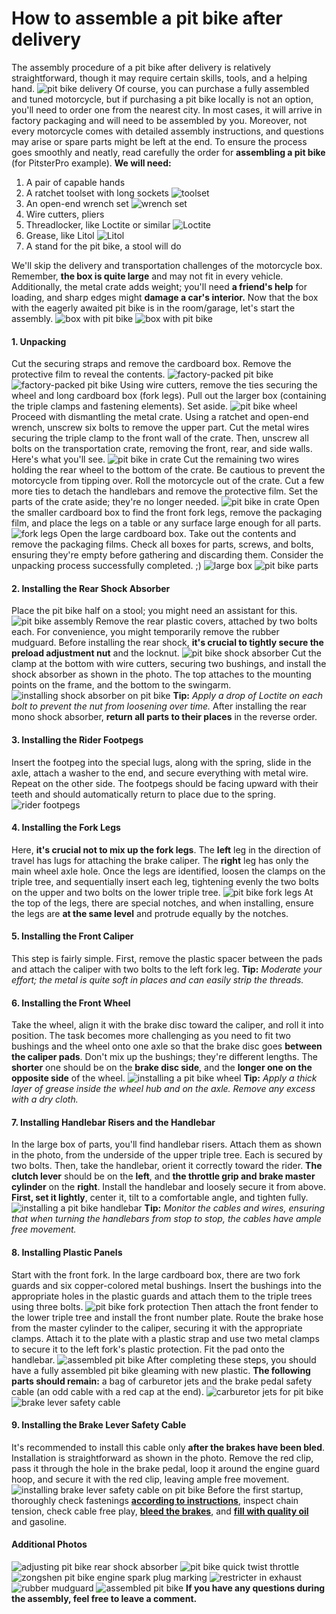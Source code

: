 # How to assemble a pit bike after delivery

The assembly procedure of a pit bike after delivery is relatively straightforward, though it may require certain skills, tools, and a helping hand. ![pit bike delivery](http://mypitbike.ru/uploads/images/00/00/02/2012/02/10/22bffa.jpg "pit bike delivery") Of course, you can purchase a fully assembled and tuned motorcycle, but if purchasing a pit bike locally is not an option, you'll need to order one from the nearest city. In most cases, it will arrive in factory packaging and will need to be assembled by you. Moreover, not every motorcycle comes with detailed assembly instructions, and questions may arise or spare parts might be left at the end. To ensure the process goes smoothly and neatly, read carefully the order for **assembling a pit bike** (for PitsterPro example). **We will need:**

1. A pair of capable hands
2. A ratchet toolset with long sockets ![toolset](http://mypitbike.ru/uploads/images/00/00/02/2012/02/10/18aac9.jpg "toolset")
3. An open-end wrench set ![wrench set](http://mypitbike.ru/uploads/images/00/00/02/2012/02/10/26aa18.jpg "wrench set")
4. Wire cutters, pliers
5. Threadlocker, like Loctite or similar ![Loctite](http://mypitbike.ru/uploads/images/00/00/02/2012/02/10/7acd57.jpg "Loctite")
6. Grease, like Litol ![Litol](http://mypitbike.ru/uploads/images/00/00/02/2012/02/10/54b0fb.png "Litol")
7. A stand for the pit bike, a stool will do

We'll skip the delivery and transportation challenges of the motorcycle box. Remember, **the box is quite large** and may not fit in every vehicle. Additionally, the metal crate adds weight; you'll need **a friend's help** for loading, and sharp edges might **damage a car's interior.** Now that the box with the eagerly awaited pit bike is in the room/garage, let's start the assembly. ![box with pit bike](http://mypitbike.ru/uploads/images/00/00/02/2012/02/10/978b1c.jpg "box with pit bike") ![box with pit bike](http://mypitbike.ru/uploads/images/00/00/02/2012/02/10/0fdb4b.jpg "box with pit bike")

#### 1. Unpacking

Cut the securing straps and remove the cardboard box. Remove the protective film to reveal the contents. ![factory-packed pit bike](http://mypitbike.ru/uploads/images/00/00/02/2012/02/10/73473f.jpg "factory-packed pit bike") ![factory-packed pit bike](http://mypitbike.ru/uploads/images/00/00/02/2012/02/10/0bd55d.jpg "factory-packed pit bike") Using wire cutters, remove the ties securing the wheel and long cardboard box (fork legs). Pull out the larger box (containing the triple clamps and fastening elements). Set aside. ![pit bike wheel](http://mypitbike.ru/uploads/images/00/00/02/2012/02/10/605530.jpg "pit bike wheel") Proceed with dismantling the metal crate. Using a ratchet and open-end wrench, unscrew six bolts to remove the upper part. Cut the metal wires securing the triple clamp to the front wall of the crate. Then, unscrew all bolts on the transportation crate, removing the front, rear, and side walls. Here's what you'll see. ![pit bike in crate](http://mypitbike.ru/uploads/images/00/00/02/2012/02/10/dc17aa.jpg "pit bike in crate") Cut the remaining two wires holding the rear wheel to the bottom of the crate. Be cautious to prevent the motorcycle from tipping over. Roll the motorcycle out of the crate. Cut a few more ties to detach the handlebars and remove the protective film. Set the parts of the crate aside; they're no longer needed. ![pit bike in crate](http://mypitbike.ru/uploads/images/00/00/02/2012/02/10/9f8f63.jpg "pit bike in crate") Open the smaller cardboard box to find the front fork legs, remove the packaging film, and place the legs on a table or any surface large enough for all parts. ![fork legs](http://mypitbike.ru/uploads/images/00/00/02/2012/02/10/97bd6a.jpg "fork legs") Open the large cardboard box. Take out the contents and remove the packaging films. Check all boxes for parts, screws, and bolts, ensuring they're empty before gathering and discarding them. Consider the unpacking process successfully completed. ;) ![large box](http://mypitbike.ru/uploads/images/00/00/02/2012/02/10/740451.jpg "large box") ![pit bike parts](http://mypitbike.ru/uploads/images/00/00/02/2012/02/10/9732d5.jpg "pit bike parts")

#### 2. Installing the Rear Shock Absorber

Place the pit bike half on a stool; you might need an assistant for this. ![pit bike assembly](http://mypitbike.ru/uploads/images/00/00/02/2012/02/10/02dc21.jpg "pit bike assembly") Remove the rear plastic covers, attached by two bolts each. For convenience, you might temporarily remove the rubber mudguard. Before installing the rear shock, **it's crucial to tightly secure the preload adjustment nut** and the locknut. ![pit bike shock absorber](http://mypitbike.ru/uploads/images/00/00/02/2012/02/10/45e9fb.jpg "pit bike shock absorber") Cut the clamp at the bottom with wire cutters, securing two bushings, and install the shock absorber as shown in the photo. The top attaches to the mounting points on the frame, and the bottom to the swingarm. ![installing shock absorber on pit bike](http://mypitbike.ru/uploads/images/00/00/02/2012/02/10/03dfc4.jpg "installing shock absorber on pit bike") **Tip:** *Apply a drop of Loctite on each bolt to prevent the nut from loosening over time.* After installing the rear mono shock absorber, **return all parts to their places** in the reverse order.

#### 3. Installing the Rider Footpegs

Insert the footpeg into the special lugs, along with the spring, slide in the axle, attach a washer to the end, and secure everything with metal wire. Repeat on the other side. The footpegs should be facing upward with their teeth and should automatically return to place due to the spring. ![rider footpegs](http://mypitbike.ru/uploads/images/00/00/02/2012/02/10/e2e23b.jpg "rider footpegs")

#### 4. Installing the Fork Legs

Here, **it's crucial not to mix up the fork legs**. The **left** leg in the direction of travel has lugs for attaching the brake caliper. The **right** leg has only the main wheel axle hole. Once the legs are identified, loosen the clamps on the triple tree, and sequentially insert each leg, tightening evenly the two bolts on the upper and two bolts on the lower triple tree. ![pit bike fork legs](http://mypitbike.ru/uploads/images/00/00/02/2012/02/10/c2e56e.jpg "pit bike fork legs") At the top of the legs, there are special notches, and when installing, ensure the legs are **at the same level** and protrude equally by the notches.

#### 5. Installing the Front Caliper

This step is fairly simple. First, remove the plastic spacer between the pads and attach the caliper with two bolts to the left fork leg. **Tip:** *Moderate your effort; the metal is quite soft in places and can easily strip the threads.*

#### 6. Installing the Front Wheel

Take the wheel, align it with the brake disc toward the caliper, and roll it into position. The task becomes more challenging as you need to fit two bushings and the wheel onto one axle so that the brake disc goes **between the caliper pads**. Don't mix up the bushings; they're different lengths. The **shorter** one should be on the **brake disc side**, and the **longer one on the opposite side** of the wheel. ![installing a pit bike wheel](http://mypitbike.ru/uploads/images/00/00/02/2012/02/10/418e34.jpg "installing a pit bike wheel") **Tip:** *Apply a thick layer of grease inside the wheel hub and on the axle. Remove any excess with a dry cloth.*

#### 7. Installing Handlebar Risers and the Handlebar

In the large box of parts, you'll find handlebar risers. Attach them as shown in the photo, from the underside of the upper triple tree. Each is secured by two bolts. Then, take the handlebar, orient it correctly toward the rider. **The clutch lever** should be on the **left**, and **the throttle grip and brake master cylinder** on the **right**. Install the handlebar and loosely secure it from above. **First, set it lightly**, center it, tilt to a comfortable angle, and tighten fully. ![installing a pit bike handlebar](http://mypitbike.ru/uploads/images/00/00/02/2012/02/10/0e06b5.jpg "installing a pit bike handlebar") **Tip:** *Monitor the cables and wires, ensuring that when turning the handlebars from stop to stop, the cables have ample free movement.*

#### 8. Installing Plastic Panels

Start with the front fork. In the large cardboard box, there are two fork guards and six copper-colored metal bushings. Insert the bushings into the appropriate holes in the plastic guards and attach them to the triple trees using three bolts. ![pit bike fork protection](http://mypitbike.ru/uploads/images/00/00/02/2012/02/10/61efd0.jpg "pit bike fork protection") Then attach the front fender to the lower triple tree and install the front number plate. Route the brake hose from the master cylinder to the caliper, securing it with the appropriate clamps. Attach it to the plate with a plastic strap and use two metal clamps to secure it to the left fork's plastic protection. Fit the pad onto the handlebar. ![assembled pit bike](http://mypitbike.ru/uploads/images/00/00/02/2012/02/10/86c1b5.jpg "assembled pit bike") After completing these steps, you should have a fully assembled pit bike gleaming with new plastic. **The following parts should remain:** a bag of carburetor jets and the brake pedal safety cable (an odd cable with a red cap at the end). ![carburetor jets for pit bike](http://mypitbike.ru/uploads/images/00/00/02/2012/02/10/10e540.jpg "carburetor jets for pit bike") ![brake lever safety cable](http://mypitbike.ru/uploads/images/00/00/02/2012/02/10/1156bb.jpg "brake lever safety cable")

#### 9. Installing the Brake Lever Safety Cable

It's recommended to install this cable only **after the brakes have been bled**. Installation is straightforward as shown in the photo. Remove the red clip, pass it through the hole in the brake pedal, loop it around the engine guard hoop, and secure it with the red clip, leaving ample free movement. ![installing brake lever safety cable on pit bike](http://mypitbike.ru/uploads/images/00/00/02/2012/02/10/ecd368.jpg "installing brake lever safety cable on pit bike") Before the first startup, thoroughly check fastenings [**according to instructions**](http://mypitbike.ru/blog/workshop/2.html), inspect chain tension, check cable free play, [**bleed the brakes**](http://mypitbike.ru/blog/workshop/10.html), and [**fill with quality oil**](http://mypitbike.ru/blog/workshop/4.html) and gasoline.

#### Additional Photos

![adjusting pit bike rear shock absorber](http://mypitbike.ru/uploads/images/00/00/02/2012/02/10/e3dcc6.jpg "adjusting pit bike rear shock absorber") ![pit bike quick twist throttle](http://mypitbike.ru/uploads/images/00/00/02/2012/02/10/69bea1.jpg "pit bike quick twist throttle") ![zongshen pit bike engine spark plug marking](http://mypitbike.ru/uploads/images/00/00/02/2012/02/10/6a41b3.jpg "zongshen pit bike engine spark plug marking") ![restricter in exhaust](http://mypitbike.ru/uploads/images/00/00/02/2012/02/10/caf900.jpg "restricter in exhaust") ![rubber mudguard](http://mypitbike.ru/uploads/images/00/00/02/2012/02/10/376f70.jpg "rubber mudguard") ![assembled pit bike](http://mypitbike.ru/uploads/images/00/00/02/2012/02/10/a6fb35.jpg "assembled pit bike") **If you have any questions during the assembly, feel free to leave a comment.**